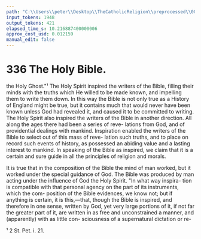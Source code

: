 ```yaml
---
path: "C:\\Users\\peter\\Desktop\\TheCatholicReligion\\preprocessed\\00355.jpg"
input_tokens: 1948
output_tokens: 421
elapsed_time_s: 10.216887400000006
approx_cost_usd: 0.012159
manual_edit: false
---
```

# 336 The Holy Bible.

the Holy Ghost."¹ The Holy Spirit inspired
the writers of the Bible, filling their minds with
the truths which He willed to be made known,
and impelling them to write them down. In
this way the Bible is not only true as a History
of England might be true, but it contains much
that would never have been known unless God
had revealed it, and caused it to be committed
to writing. The Holy Spirit also inspired the
writers of the Bible in another direction. All
along the ages there had been a series of reve-
lations from God, and of providential dealings
with mankind. Inspiration enabled the writers
of the Bible to select out of this mass of reve-
lation such truths, and to place on record such
events of history, as possessed an abiding value
and a lasting interest to mankind. In speaking
of the Bible as inspired, we claim that it is
a certain and sure guide in all the principles
of religion and morals.

It is true that in the composition of the Bible
the mind of man worked, but it worked under
the special guidance of God. The Bible was
produced by man acting under the influence of
God the Holy Spirit. "In what way inspira-
tion is compatible with that personal agency
on the part of its instruments, which the com-
position of the Bible evidences, we know not;
but if anything is certain, it is this,—that,
though the Bible is inspired, and therefore
in one sense, written by God, yet very large
portions of it, if not far the greater part of it,
are written in as free and unconstrained a
manner, and (apparently) with as little con-
sciousness of a supernatural dictation or re-

¹ 2 St. Pet. i. 21.